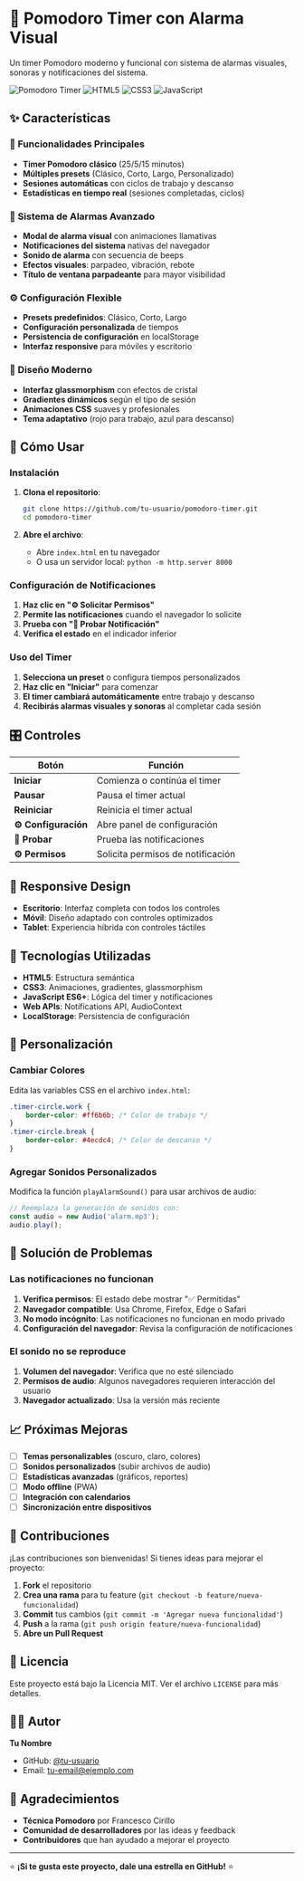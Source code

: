 # 🍅 Pomodoro Timer con Alarma Visual

Un timer Pomodoro moderno y funcional con sistema de alarmas visuales, sonoras y notificaciones del sistema.

![Pomodoro Timer](https://img.shields.io/badge/Status-Completed-brightgreen)
![HTML5](https://img.shields.io/badge/HTML5-E34F26?logo=html5&logoColor=white)
![CSS3](https://img.shields.io/badge/CSS3-1572B6?logo=css3&logoColor=white)
![JavaScript](https://img.shields.io/badge/JavaScript-F7DF1E?logo=javascript&logoColor=black)

## ✨ Características

### 🎯 Funcionalidades Principales
- **Timer Pomodoro clásico** (25/5/15 minutos)
- **Múltiples presets** (Clásico, Corto, Largo, Personalizado)
- **Sesiones automáticas** con ciclos de trabajo y descanso
- **Estadísticas en tiempo real** (sesiones completadas, ciclos)

### 🔔 Sistema de Alarmas Avanzado
- **Modal de alarma visual** con animaciones llamativas
- **Notificaciones del sistema** nativas del navegador
- **Sonido de alarma** con secuencia de beeps
- **Efectos visuales**: parpadeo, vibración, rebote
- **Título de ventana parpadeante** para mayor visibilidad

### ⚙️ Configuración Flexible
- **Presets predefinidos**: Clásico, Corto, Largo
- **Configuración personalizada** de tiempos
- **Persistencia de configuración** en localStorage
- **Interfaz responsive** para móviles y escritorio

### 🎨 Diseño Moderno
- **Interfaz glassmorphism** con efectos de cristal
- **Gradientes dinámicos** según el tipo de sesión
- **Animaciones CSS** suaves y profesionales
- **Tema adaptativo** (rojo para trabajo, azul para descanso)

## 🚀 Cómo Usar

### Instalación
1. **Clona el repositorio**:
   ```bash
   git clone https://github.com/tu-usuario/pomodoro-timer.git
   cd pomodoro-timer
   ```

2. **Abre el archivo**:
   - Abre `index.html` en tu navegador
   - O usa un servidor local: `python -m http.server 8000`

### Configuración de Notificaciones
1. **Haz clic en "⚙️ Solicitar Permisos"**
2. **Permite las notificaciones** cuando el navegador lo solicite
3. **Prueba con "🔔 Probar Notificación"**
4. **Verifica el estado** en el indicador inferior

### Uso del Timer
1. **Selecciona un preset** o configura tiempos personalizados
2. **Haz clic en "Iniciar"** para comenzar
3. **El timer cambiará automáticamente** entre trabajo y descanso
4. **Recibirás alarmas visuales y sonoras** al completar cada sesión

## 🎛️ Controles

| Botón | Función |
|-------|---------|
| **Iniciar** | Comienza o continúa el timer |
| **Pausar** | Pausa el timer actual |
| **Reiniciar** | Reinicia el timer actual |
| **⚙️ Configuración** | Abre panel de configuración |
| **🔔 Probar** | Prueba las notificaciones |
| **⚙️ Permisos** | Solicita permisos de notificación |

## 📱 Responsive Design

- **Escritorio**: Interfaz completa con todos los controles
- **Móvil**: Diseño adaptado con controles optimizados
- **Tablet**: Experiencia híbrida con controles táctiles

## 🔧 Tecnologías Utilizadas

- **HTML5**: Estructura semántica
- **CSS3**: Animaciones, gradientes, glassmorphism
- **JavaScript ES6+**: Lógica del timer y notificaciones
- **Web APIs**: Notifications API, AudioContext
- **LocalStorage**: Persistencia de configuración

## 🎨 Personalización

### Cambiar Colores
Edita las variables CSS en el archivo `index.html`:
```css
.timer-circle.work {
    border-color: #ff6b6b; /* Color de trabajo */
}
.timer-circle.break {
    border-color: #4ecdc4; /* Color de descanso */
}
```

### Agregar Sonidos Personalizados
Modifica la función `playAlarmSound()` para usar archivos de audio:
```javascript
// Reemplaza la generación de sonidos con:
const audio = new Audio('alarm.mp3');
audio.play();
```

## 🐛 Solución de Problemas

### Las notificaciones no funcionan
1. **Verifica permisos**: El estado debe mostrar "✅ Permitidas"
2. **Navegador compatible**: Usa Chrome, Firefox, Edge o Safari
3. **No modo incógnito**: Las notificaciones no funcionan en modo privado
4. **Configuración del navegador**: Revisa la configuración de notificaciones

### El sonido no se reproduce
1. **Volumen del navegador**: Verifica que no esté silenciado
2. **Permisos de audio**: Algunos navegadores requieren interacción del usuario
3. **Navegador actualizado**: Usa la versión más reciente

## 📈 Próximas Mejoras

- [ ] **Temas personalizables** (oscuro, claro, colores)
- [ ] **Sonidos personalizados** (subir archivos de audio)
- [ ] **Estadísticas avanzadas** (gráficos, reportes)
- [ ] **Modo offline** (PWA)
- [ ] **Integración con calendarios**
- [ ] **Sincronización entre dispositivos**

## 🤝 Contribuciones

¡Las contribuciones son bienvenidas! Si tienes ideas para mejorar el proyecto:

1. **Fork** el repositorio
2. **Crea una rama** para tu feature (`git checkout -b feature/nueva-funcionalidad`)
3. **Commit** tus cambios (`git commit -m 'Agregar nueva funcionalidad'`)
4. **Push** a la rama (`git push origin feature/nueva-funcionalidad`)
5. **Abre un Pull Request**

## 📄 Licencia

Este proyecto está bajo la Licencia MIT. Ver el archivo `LICENSE` para más detalles.

## 👨‍💻 Autor

**Tu Nombre**
- GitHub: [@tu-usuario](https://github.com/tu-usuario)
- Email: tu-email@ejemplo.com

## 🙏 Agradecimientos

- **Técnica Pomodoro** por Francesco Cirillo
- **Comunidad de desarrolladores** por las ideas y feedback
- **Contribuidores** que han ayudado a mejorar el proyecto

---

⭐ **¡Si te gusta este proyecto, dale una estrella en GitHub!** ⭐